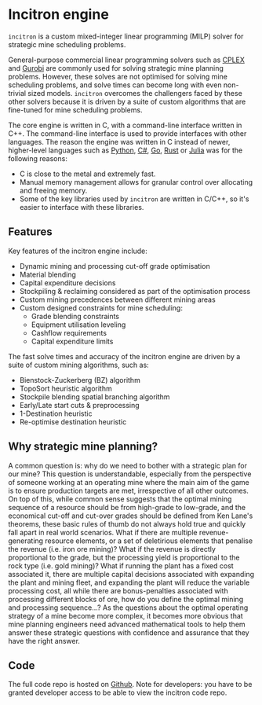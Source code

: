 # Incitron engine

`incitron` is a custom mixed-integer linear programming (MILP) solver for strategic mine scheduling problems.

General-purpose commercial linear programming solvers such as [CPLEX](https://www.ibm.com/analytics/cplex-optimizer) and [Gurobi](https://www.gurobi.com/) are commonly used for solving strategic mine planning problems. However, these solves are not optimised for solving mine scheduling problems, and solve times can become long with even non-trivial sized models. `incitron` overcomes the challengers faced by these other solvers because it is driven by a suite of custom algorithms that are fine-tuned for mine scheduling problems.

The core engine is written in C, with a command-line interface written in C++. The command-line interface is used to provide interfaces with other languages. The reason the engine was written in C instead of newer, higher-level languages such as [Python](https://www.python.org/), [C#](https://docs.microsoft.com/en-us/dotnet/csharp/), [Go](https://go.dev/), [Rust](https://www.rust-lang.org/) or [Julia](https://julialang.org/) was for the following reasons:
* C is close to the metal and extremely fast.
* Manual memory management allows for granular control over allocating and freeing memory.
* Some of the key libraries used by `incitron` are written in C/C++, so it's easier to interface with these libraries.

## Features

Key features of the incitron engine include:
* Dynamic mining and processing cut-off grade optimisation
* Material blending 
* Capital expenditure decisions
* Stockpiling & reclaiming considered as part of the optimisation process
* Custom mining precedences between different mining areas
* Custom designed constraints for mine scheduling:
  * Grade blending constraints
  * Equipment utilisation leveling
  * Cashflow requirements
  * Capital expenditure limits

The fast solve times and accuracy of the incitron engine are driven by a suite of custom mining algorithms, such as:
* Bienstock-Zuckerberg (BZ) algorithm
* TopoSort heuristic algorithm
* Stockpile blending spatial branching algorithm
* Early/Late start cuts & preprocessing
* 1-Destination heuristic
* Re-optimise destination heuristic

## Why strategic mine planning?

A common question is: why do we need to bother with a strategic plan for our mine? This question is understandable, especially from the perspective of someone working at an operating mine where the main aim of the game is to ensure production targets are met, irrespective of all other outcomes. On top of this, while common sense suggests that the optimal mining sequence of a resource should be from high-grade to low-grade, and the economical cut-off and cut-over grades should be defined from Ken Lane's theorems, these basic rules of thumb do not always hold true and quickly fall apart in real world scenarios. What if there are multiple revenue-generating resource elements, or a set of deletirious elements that penalise the revenue (i.e. iron ore mining)? What if the revenue is directly proportional to the grade, but the processing yield is proportional to the rock type (i.e. gold mining)? What if running the plant has a fixed cost associated it, there are multiple capital decisions associated with expanding the plant and mining fleet, and expanding the plant will reduce the variable processing cost, all while there are bonus-penalties associated with processing different blocks of ore, how do you define the optimal mining and processing sequence...? As the questions about the optimal operating strategy of a mine become more complex, it becomes more obvious that mine planning engineers need advanced mathematical tools to help them answer these strategic questions with confidence and assurance that they have the right answer.

## Code

The full code repo is hosted on [Github](https://github.com/incitron/incitron).
Note for developers: you have to be granted developer access to be able to view the incitron code repo.
